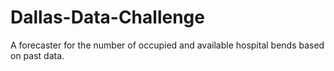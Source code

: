 # Dallas-Data-Challenge
A forecaster for the number of occupied and available hospital bends based on past data.
